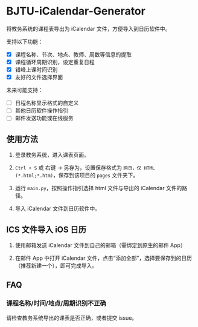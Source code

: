 # BJTU-iCalendar-Generator

将教务系统的课程表导出为 iCalendar 文件，方便导入到日历软件中。

支持以下功能：

- [x] 课程名称、节次、地点、教师、周数等信息的提取
- [x] 课程循环周期识别，设定重复日程
- [x] 错峰上课时间识别
- [x] 友好的文件选择界面

未来可能支持：

- [ ] 日程名称显示格式的自定义
- [ ] 其他日历软件操作指引
- [ ] 邮件发送功能或在线服务

## 使用方法

1. 登录教务系统，进入课表页面。

2. `Ctrl + S` 或 右键 -> 另存为，设置保存格式为 `网页，仅 HTML (*.html;*.htm)`，保存到该项目的 `pages` 文件夹下。

3. 运行 `main.py`，按照操作指引选择 html 文件与导出的 iCalendar 文件的路径。

4. 导入 iCalendar 文件到日历软件中。

## ICS 文件导入 iOS 日历

1. 使用邮箱发送 iCalendar 文件到自己的邮箱（需绑定到原生的邮件 App）

2. 在邮件 App 中打开 iCalendar 文件，点击“添加全部”，选择要保存到的日历（推荐新建一个），即可完成导入。

## FAQ

### 课程名称/时间/地点/周期识别不正确

请检查教务系统导出的课表是否正确，或者提交 issue。
